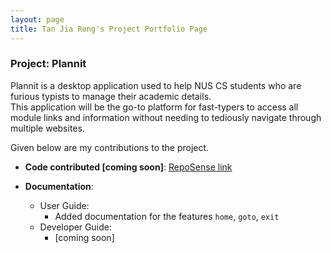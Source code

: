 ```yaml
---
layout: page
title: Tan Jia Rong's Project Portfolio Page
---
```


### Project: Plannit

Plannit is a desktop application used to help NUS CS students who are furious typists to manage their academic details.<br>
This application will be the go-to platform for fast-typers to access all module links and information without needing to tediously navigate through multiple websites.


Given below are my contributions to the project.

* **Code contributed [coming soon]**: [RepoSense link]()


* **Documentation**:
  * User Guide:
    * Added documentation for the features `home`, `goto`, `exit`
  * Developer Guide:
    * [coming soon]